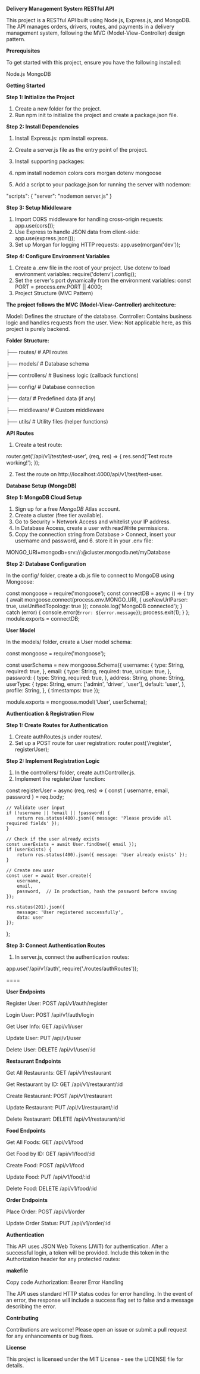 **Delivery Management System RESTful API**


This project is a RESTful API built using Node.js, Express.js, and MongoDB. The API manages orders, drivers, routes, and payments in a delivery management system, following the MVC (Model-View-Controller) design pattern.

**Prerequisites**

To get started with this project, ensure you have the following installed:

Node.js
MongoDB

**Getting Started**

**Step 1: Initialize the Project**


1. Create a new folder for the project.
2. Run npm init to initialize the project and create a package.json file.

**Step 2: Install Dependencies**

1. Install Express.js: npm install express.
2. Create a server.js file as the entry point of the project.
3. Install supporting packages:

4. npm install nodemon colors cors morgan dotenv mongoose
5. Add a script to your package.json for running the server with nodemon:
   
"scripts": {
   "server": "nodemon server.js"
}

**Step 3: Setup Middleware**

1. Import CORS middleware for handling cross-origin requests:
   app.use(cors());
3. Use Express to handle JSON data from client-side:
   app.use(express.json());
4. Set up Morgan for logging HTTP requests:
   app.use(morgan('dev'));


**Step 4: Configure Environment Variables**

1. Create a .env file in the root of your project. Use dotenv to load environment variables:
    require('dotenv').config();
2. Set the server's port dynamically from the environment variables:
    const PORT = process.env.PORT || 4000;
3. Project Structure (MVC Pattern)

**The project follows the MVC (Model-View-Controller) architecture:**

Model: Defines the structure of the database.
Controller: Contains business logic and handles requests from the user.
View: Not applicable here, as this project is purely backend.

**Folder Structure:**


├── routes/         # API routes

├── models/         # Database schema

├── controllers/    # Business logic (callback functions)

├── config/         # Database connection

├── data/           # Predefined data (if any)

├── middleware/     # Custom middleware

├── utils/          # Utility files (helper functions)



**API Routes**

1. Create a test route:
   
  router.get('/api/v1/test/test-user', (req, res) => {
    res.send('Test route working!');
  });

2. Test the route on
    http://localhost:4000/api/v1/test/test-user.


**Database Setup (MongoDB)**

**Step 1: MongoDB Cloud Setup**

1. Sign up for a free *MongoDB* Atlas account.
2. Create a cluster (free tier available).
3. Go to Security > Network Access and whitelist your IP address.
4. In Database Access, create a user with readWrite permissions.
5. Copy the connection string from Database > Connect, insert your username and password, and 6. store it in your .env file:


MONGO_URI=mongodb+srv://<username>:<password>@cluster.mongodb.net/myDatabase

**Step 2: Database Configuration**

In the config/ folder, create a db.js file to connect to MongoDB using Mongoose:



const mongoose = require('mongoose');
const connectDB = async () => {
    try {
        await mongoose.connect(process.env.MONGO_URI, {
            useNewUrlParser: true,
            useUnifiedTopology: true
        });
        console.log('MongoDB connected');
    } catch (error) {
        console.error(`Error: ${error.message}`);
        process.exit(1);
    }
};
module.exports = connectDB;

**User Model**

In the models/ folder, create a User model schema:


const mongoose = require('mongoose');

const userSchema = new mongoose.Schema({
   username: {
       type: String,
       required: true,
   },
   email: {
       type: String,
       required: true,
       unique: true,
   },
   password: {
       type: String,
       required: true,
   },
   address: String,
   phone: String,
   userType: {
       type: String,
       enum: ['admin', 'driver', 'user'],
       default: 'user',
   },
   profile: String,
}, { timestamps: true });

module.exports = mongoose.model('User', userSchema);


**Authentication & Registration Flow**

**Step 1: Create Routes for Authentication**

1. Create authRoutes.js under routes/.
2. Set up a POST route for user registration:
   router.post('/register', registerUser);


**Step 2: Implement Registration Logic**

1. In the controllers/ folder, create authController.js.
2. Implement the registerUser function:

const registerUser = async (req, res) => {
    const { username, email, password } = req.body;
    
    // Validate user input
    if (!username || !email || !password) {
        return res.status(400).json({ message: 'Please provide all required fields' });
    }

    // Check if the user already exists
    const userExists = await User.findOne({ email });
    if (userExists) {
        return res.status(400).json({ message: 'User already exists' });
    }

    // Create new user
    const user = await User.create({
        username,
        email,
        password,  // In production, hash the password before saving
    });

    res.status(201).json({
        message: 'User registered successfully',
        data: user
    });
};


**Step 3: Connect Authentication Routes**
1. In server.js, connect the authentication routes:

app.use('/api/v1/auth', require('./routes/authRoutes'));


====

**User Endpoints**

Register User: POST /api/v1/auth/register

Login User: POST /api/v1/auth/login

Get User Info: GET /api/v1/user

Update User: PUT /api/v1/user

Delete User: DELETE /api/v1/user/:id




**Restaurant Endpoints**




Get All Restaurants: GET /api/v1/restaurant


Get Restaurant by ID: GET /api/v1/restaurant/:id

Create Restaurant: POST /api/v1/restaurant

Update Restaurant: PUT /api/v1/restaurant/:id

Delete Restaurant: DELETE /api/v1/restaurant/:id

**Food Endpoints**




Get All Foods: GET /api/v1/food

Get Food by ID: GET /api/v1/food/:id

Create Food: POST /api/v1/food

Update Food: PUT /api/v1/food/:id

Delete Food: DELETE /api/v1/food/:id

**Order Endpoints**




Place Order: POST /api/v1/order

Update Order Status: PUT /api/v1/order/:id

**Authentication**



This API uses JSON Web Tokens (JWT) for authentication. After a successful login, a token will be provided. Include this token in the Authorization header for any protected routes:




**makefile**



Copy code
Authorization: Bearer <token>
Error Handling



The API uses standard HTTP status codes for error handling. In the event of an error, the response will include a success flag set to false and a message describing the error.

**Contributing**



Contributions are welcome! Please open an issue or submit a pull request for any enhancements or bug fixes.

**License**

This project is licensed under the MIT License - see the LICENSE file for details.

